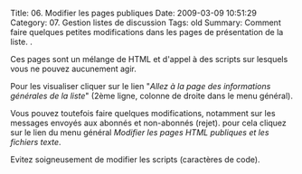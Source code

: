 Title: 06. Modifier les pages publiques 
Date: 2009-03-09 10:51:29
Category: 07. Gestion listes de discussion
Tags: old
Summary: Comment faire quelques petites modifications dans les pages de présentation de la liste. . 

Ces pages sont un mélange de HTML et d'appel à des scripts sur lesquels vous ne pouvez aucunement agir.

Pour les visualiser cliquer sur le lien "*Allez à la page des informations générales de la liste*"
(2ème ligne, colonne de droite dans le menu général).

Vous pouvez toutefois faire quelques modifications, notamment sur les messages envoyés aux abonnés et non-abonnés (rejet). pour cela cliquez sur le lien du menu général *Modifier les pages HTML publiques et les fichiers texte*.

Evitez soigneusement de modifier les scripts (caractères de code).

